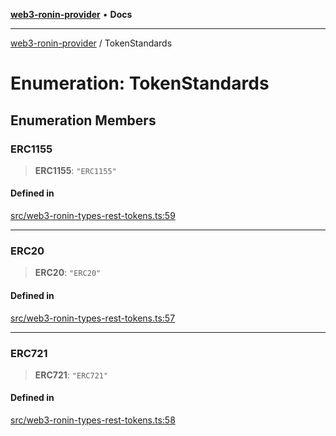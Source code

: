 [**web3-ronin-provider**](../README.md) • **Docs**

***

[web3-ronin-provider](../globals.md) / TokenStandards

# Enumeration: TokenStandards

## Enumeration Members

### ERC1155

> **ERC1155**: `"ERC1155"`

#### Defined in

[src/web3-ronin-types-rest-tokens.ts:59](https://github.com/chuacw/web3-ronin-provider/blob/1a659b81d9c7d7afbced0ae2b11550f4f6c0a233/src/web3-ronin-types-rest-tokens.ts#L59)

***

### ERC20

> **ERC20**: `"ERC20"`

#### Defined in

[src/web3-ronin-types-rest-tokens.ts:57](https://github.com/chuacw/web3-ronin-provider/blob/1a659b81d9c7d7afbced0ae2b11550f4f6c0a233/src/web3-ronin-types-rest-tokens.ts#L57)

***

### ERC721

> **ERC721**: `"ERC721"`

#### Defined in

[src/web3-ronin-types-rest-tokens.ts:58](https://github.com/chuacw/web3-ronin-provider/blob/1a659b81d9c7d7afbced0ae2b11550f4f6c0a233/src/web3-ronin-types-rest-tokens.ts#L58)
